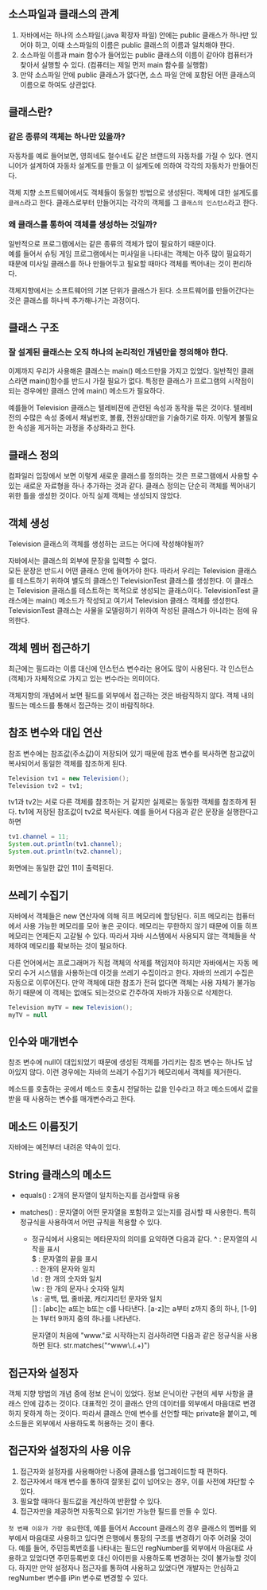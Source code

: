 ## 소스파일과 클래스의 관계

1. 자바에서는 하나의 소스파일(.java 확장자 파일) 안에는 public 클래스가 하나만 있어야 하고, 이때 소스파일의 이름은 public 클래스의 이름과 일치해야 한다.
2. 소스파일 이름과 main 함수가 들어있는 public 클래스의 이름이 같아야 컴퓨터가 찾아서 실행할 수 있다. (컴퓨터는 제일 먼저 main 함수를 실행함)
3. 만약 소스파일 안에 public 클래스가 없다면, 소스 파일 안에 포함된 어떤 클래스의 이름으로 하여도 상관없다.

## 클래스란?

### 같은 종류의 객체는 하나만 있을까?

자동차를 예로 들어보면, 영희네도 철수네도 같은 브랜드의 자동차를 가질 수 있다. 엔지니어가 설계하여 자동차 설계도를 만들고 이 설계도에 의하여 각각의 자동차가 만들어진다.
<br/>

객체 지향 소프트웨어에서도 객체들이 동일한 방법으로 생성된다.
객체에 대한 설계도를 `클래스`라고 한다. 클래스로부터 만들어지는 각각의 객체를 그 `클래스의 인스턴스`라고 한다.

### 왜 클래스를 통하여 객체를 생성하는 것일까?

일반적으로 프로그램에서는 같은 종류의 객체가 많이 필요하기 때문이다. <br/>예를 들어서 슈팅 게임 프로그램에서는 미사일을 나타내는 객체는 아주 많이 필요하기 때문에 미사일 클래스를 하나 만들어두고 필요할 때마다 객체를 찍어내는 것이 편리하다.
<br/>

객체지향에서는 소프트웨어의 기본 단위가 클래스가 된다. 소프트웨어를 만들어간다는 것은 클래스를 하나씩 추가해나가는 과정이다.
<br/>

## 클래스 구조

### 잘 설계된 클래스는 오직 하나의 논리적인 개념만을 정의해야 한다.

이제까지 우리가 사용해온 클래스는 main() 메소드만을 가지고 있었다. 일반적인 클래스라면 main()함수를 반드시 가질 필요가 없다. 특정한 클래스가 프로그램의 시작점이 되는 경우에만 클래스 안에 main() 메소드가 필요하다.
<br/>

예를들어 Television 클래스는 텔레비젼에 관련된 속성과 동작을 묶은 것이다. 텔레비전의 수많은 속성 중에서 채널번호, 볼륨, 전원상태만을 기술하기로 하자. 이렇게 불필요한 속성을 제거하는 과정을 추상화라고 한다.
<br/>

## 클래스 정의

컴파일러 입장에서 보면 이렇게 새로운 클래스를 정의하는 것은 프로그램에서 사용할 수 있는 새로운 자료형을 하나 추가하는 것과 같다. 클래스 정의는 단순히 객체를 찍어내기 위한 틀을 생성한 것이다. 아직 실제 객체는 생성되지 않았다.

## 객체 생성

Television 클래스의 객체를 생성하는 코드는 어디에 작성해야될까?
<br/>

자바에서는 클래스의 외부에 문장을 입력할 수 없다.
<br/>모든 문장은 반드시 어떤 클래스 안에 들어가야 한다. 따라서 우리는 Television 클래스를 테스트하기 위하여 별도의 클래스인 TelevisionTest 클래스를 생성한다. 이 클래스는 Television 클래스를 테스트하는 목적으로 생성되는 클래스이다. TelevisionTest 클래스에는 main() 메소드가 작성되고 여기서 Television 클래스 객체를 생성한다. TelevisionTest 클래스는 사물을 모델링하기 위하여 작성된 클래스가 아니라는 점에 유의한다.

## 객체 멤버 접근하기

최근에는 필드라는 이름 대신에 인스턴스 변수라는 용어도 많이 사용된다. 각 인스턴스(객체)가 자체적으로 가지고 있는 변수라는 의미이다.
<br/>

객체지향의 개념에서 보면 필드를 외부에서 접근하는 것은 바람직하지 않다. 객체 내의 필드는 메소드를 통해서 접근하는 것이 바람직하다.

## 참조 변수와 대입 연산

참조 변수에는 참조값(주소값)이 저장되어 있기 때문에 참조 변수를 복사하면 참고값이 복사되어서 동일한 객체를 참조하게 된다.

```java
Television tv1 = new Television();
Television tv2 = tv1;
```

tv1과 tv2는 서로 다른 객체를 참조하는 거 같지만 실제로는 동일한 객체를 참조하게 된다. tv1에 저장된 참조값이 tv2로 복사된다.
예를 들어서 다음과 같은 문장을 실행한다고 하면

```java
tv1.channel = 11;
System.out.println(tv1.channel);
System.out.println(tv2.channel);
```

화면에는 동일한 값인 11이 출력된다.

## 쓰레기 수집기

자바에서 객체들은 new 연산자에 의해 히프 메모리에 할당된다. 히프 메모리는 컴퓨터에서 사용 가능한 메모리를 모아 놓은 곳이다. 메모리는 무한하지 않기 때문에 이들 히프 메모리는 언제든지 고갈될 수 있다. 따라서 자바 시스템에서 사용되지 않는 객체들을 삭제하여 메모리를 확보하는 것이 필요하다.
<br/>

다른 언어에서는 프로그래머가 직접 객체의 삭제를 책임져야 하지만 자바에서는 자동 메모리 수거 시스템을 사용하는데 이것을 쓰레기 수집이라고 한다. 자바의 쓰레기 수집은 자동으로 이루어진다. 만약 객체에 대한 참조가 전혀 없다면 객체는 사용 자체가 불가능하기 때문에 이 객체는 없애도 되는것으로 간주하여 자바가 자동으로 삭제한다.

```java
Television myTV = new Television();
myTV = null

```

## 인수와 매개변수

참조 변수에 null이 대입되었기 때문에 생성된 객체를 가리키는 참조 변수는 하나도 남아있지 않다. 이런 경우에는 자바의 쓰레기 수집기가 메모리에서 객체를 제거한다.

메소드를 호출하는 곳에서 메소드 호출시 전달하는 값을 인수라고 하고 메소드에서 값을 받을 때 사용하는 변수를 매개변수라고 한다.

## 메소드 이름짓기

자바에는 예전부터 내려온 약속이 있다.

## String 클래스의 메소드

- equals() : 2개의 문자열이 일치하는지를 검사할때 유용
- matches() : 문자열이 어떤 문자열을 포함하고 있는지를 검사할 때 사용한다. 특히 정규식을 사용하여서 어떤 규칙을 적용할 수 있다.

  - 정규식에서 사용되는 메타문자의 의미를 요약하면 다음과 같다.
    ^ : 문자열의 시작을 표시<br/>
    $ : 문자열의 끝을 표시 <br/>
    . : 한개의 문자와 일치 <br/>
    \d : 한 개의 숫자와 일치 <br/>
    \w : 한 개의 문자나 숫자와 일치 <br/>
    \s : 공백, 탭, 줄바꿈, 캐리지리턴 문자와 일치 <br/>
    [] : [abc]는 a또는 b또는 c를 나타낸다. [a-z]는 a부터 z까지 중의 하나, [1-9]는 1부터 9까지 중의 하나를 나타낸다. <br/>

    문자열이 처음에 "www."로 시작하는지 검사하려면 다음과 같은 정규식을 사용하면 된다.
    str.matches("^www\\.(.+)")

## 접근자와 설정자

객체 지향 방법의 개념 중에 정보 은닉이 있었다. 정보 은닉이란 구현의 세부 사항을 클래스 안에 감추는 것이다. 대표적인 것이 클래스 안의 데이터를 외부에서 마음대로 변경하지 못하게 하는 것이다. 따라서 클래스 안에 변수를 선언할 때는 private을 붙이고, 메소드들은 외부에서 사용하도록 허용하는 것이 좋다.

## 접근자와 설정자의 사용 이유

1. 접근자와 설정자를 사용해야만 나중에 클래스를 업그레이드할 때 편하다.
2. 접근자에서 매개 변수를 통하여 잘못된 값이 넘어오는 경우, 이를 사전에 차단할 수 있다.
3. 필요할 때마다 필드값을 계산하여 반환할 수 있다.
4. 접근자만을 제공하면 자동적으로 읽기만 가능한 필드를 만들 수 있다.

`첫 번째 이유가 가장 중요`한데, 예를 들어서 Account 클래스의 경우 클래스의 멤버를 외부에서 마음대로 사용하고 있다면 은행에서 통장의 구조를 변경하기 아주 어려울 것이다. 예를 들어, 주민등록번호를 나타내는 필드인 regNumber를 외부에서 마음대로 사용하고 있었다면 주민등록번호 대신 아이핀을 사용하도록 변경하는 것이 불가능할 것이다. 하지만 만약 설정자나 접근자를 통하여 사용하고 있었다면 개발자는 안심하고 regNumber 변수를 iPin 변수로 변경할 수 있다.
